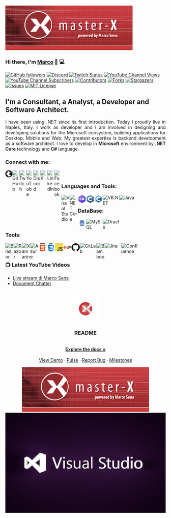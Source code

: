 <!-- Improved compatibility of back to top link: See: https://github.com/marcosena/marcosena/pull/73 -->
<a name="readme-top"></a>
<!--
*** Thanks for checking out the marcosena. If you have a suggestion
*** that would make this better, please fork the repo and create a pull request
*** or simply open an issue with the tag "enhancement".
*** Don't forget to give the project a star!
*** Thanks again! Now go create something AMAZING! :D
-->
<a href="https://github.com/marcosena/marcosena">
	<img src="images/walpaper.jpg" alt="master-X" title="master-X" >
</a>
  
### Hi there, I'm [Marco][about-url] 👋 💻

<!-- PROJECT SHIELDS -->
<!--
*** I'm using markdown "reference style" links for readability.
*** Reference links are enclosed in brackets [ ] instead of parentheses ( ).
*** See the bottom of this document for the declaration of the reference variables
*** for contributors-url, forks-url, etc. This is an optional, concise syntax you may use.
*** https://www.markdownguide.org/basic-syntax/#reference-style-links
-->

[![GitHub followers][github-shield]][github-url]
[![Discord][discord-shield]][github-url]
[![Twitch Status][twitch-shield]][twitch-url]
[![YouTube Channel Views][youtube-channel-views-shield]][youtube-channel-views-url]
[![YouTube Channel Subscribers][youtube-channel-subscribers-shield]][youtube-channel-subscribers-url]
[![Contributors][contributors-shield]][contributors-url]
[![Forks][forks-shield]][forks-url]
[![Stargazers][stargazers-shield]][stargazers-url]
[![Issues][issues-shield]][issues-url]
[![MIT License][license-shield]][license-url]

## I'm a Consultant, a Analyst, a Developer and Software Architect.

<p align="justify">
	I have been using .NET since its first introduction. Today I proudly live in Naples, Italy.
	I work as developer and I am involved in designing and developing solutions for the Microsoft ecosystem, building applications for Desktop, Mobile and Web.
	My greatest expertise is backend development as a software architect.
	I love to develop in <b>Microsoft</b> environment by <b>.NET Core</b> technology and <b>C#</b> language.
</p>

### Connect with me:

[<img align="left" alt="About Me" width="22px" src="https://raw.githubusercontent.com/iconic/open-iconic/master/svg/globe.svg" title="About me" />][about-url] 
[<img align="left" alt="GitHub" width="22px" src="https://cdn.jsdelivr.net/npm/simple-icons@8.10.0/icons/github.svg" title="GitHub" />][github-url]
[<img align="left" alt="Twitch" width="22px" src="https://cdn.jsdelivr.net/npm/simple-icons@v11/icons/twitch.svg" title="Twitch" />][twitch-url]
[<img align="left" alt="YouTube" width="22px" src="https://cdn.jsdelivr.net/npm/simple-icons@v11/icons/youtube.svg" title="YouTube" />][youtube-url]
[<img align="left" alt="Discord" width="22px" src="https://cdn.jsdelivr.net/npm/simple-icons@8.10.0/icons/discord.svg" title="Discord" />][discord-url]
[<img align="left" alt="X" width="22px" src="https://cdn.jsdelivr.net/npm/simple-icons@v11/icons/x.svg" title="X" />][twitter-url]
[<img align="left" alt="LinkedIn" width="22px" src="https://cdn.jsdelivr.net/npm/simple-icons@v11/icons/linkedin.svg" title="LinkedIn" />][linkedin-url]
[<img align="left" alt="Facebook" width="22px" src="https://cdn.jsdelivr.net/npm/simple-icons@8.10.0/icons/facebook.svg" title="Facebook" />][facebook-url]

[forks-url]: https://github.com/marcosena/marcosena/forks
[forks-shield]: https://img.shields.io/github/forks/marcosena/marcosena.svg?style=for-the-badge

[stargazers-url]: https://github.com/marcosena/marcosena/stargazers
[stargazers-shield]: https://img.shields.io/github/stars/marcosena/marcosena.svg?style=for-the-badg

[issues-url]: https://github.com/marcosena/marcosena/issues
[issues-shield]: https://img.shields.io/github/issues/marcosena/marcosena.svg?style=for-the-badge

[contributors-url]: https://github.com/marcosena/marcosena/graphs/contributors
[contributors-shield]: https://img.shields.io/github/contributors/marcosena/marcosena.svg?style=for-the-badge

[license-url]: https://github.com/marcosena/marcosena/blob/main/LICENSE
[license-shield]: https://img.shields.io/github/license/marcosena/marcosena.svg?style=for-the-badge

[about-url]: https://about.me/marcosena
[about-shield]: https://img.shields.io

[github-url]: https://github.com/marcosena
[github-shield]: https://img.shields.io/github/followers/marcosena?label=GitHub%20Followers&style=for-the-badge

[twitch-url]: https://www.twitch.tv/marcosena76
[twitch-shield]: https://img.shields.io/twitch/status/marcosena76?style=for-the-badge

[discord-url]: https://discord.com/channels/1097169182086406245
[discord-shield]: https://img.shields.io/discord/1097169182086406245?label=Discord&style=for-the-badge

[twitter-url]: https://twitter.com/marcosena1976
[twitter-shield]: https://img.shields.io/twitter/url?style=social
[twitter-follow-shield]: https://img.shields.io/twitter/follow/marcosena1976?style=social

[youtube-url]: https://www.youtube.com/@m-sena
[youtube-shield]: https://img.shields.io

[youtube-channel-views-url]: https://www.youtube.com/@m-sena
[youtube-channel-views-shield]: https://img.shields.io/youtube/channel/views/UCaWRtzmR4Xk87E1c-GUg8hA?label=YouTube%20Views&style=for-the-badge

[youtube-channel-subscribers-url]: https://www.youtube.com/@m-sena
[youtube-channel-subscribers-shield]: https://img.shields.io/youtube/channel/subscribers/UCYU2iA9BN92QrL3I90YFZfQ?label=YouTube%20Subscribers&style=for-the-badge

[linkedin-url]: https://www.linkedin.com/in/m-sena
[linkedin-shield]: https://img.shields.io

[facebook-url]: https://www.facebook.com/marco.sena
[facebook-shield]: https://img.shields.io

<br />

### Languages and Tools:
<img align="left" alt="Visual Studio" title="Visual Studio" width="26px" src="https://visualstudio.microsoft.com/wp-content/uploads/2019/06/BrandVisualStudioWin2019-3.svg" />
<img align="left" alt='.NET Core' title=".NET Core" width="26px" src="https://adrianwilczynski.gallerycdn.vsassets.io/extensions/adrianwilczynski/asp-net-core-switcher/2.0.2/1577043327534/Microsoft.VisualStudio.Services.Icons.Default" />
<img align="left" alt="C#" title="C#" width="26px" src="https://raw.githubusercontent.com/github/explore/80688e429a7d4ef2fca1e82350fe8e3517d3494d/topics/csharp/csharp.png" />
<img align="left" alt="C++" title="C++" width="26px" src="https://raw.githubusercontent.com/github/explore/80688e429a7d4ef2fca1e82350fe8e3517d3494d/topics/cpp/cpp.png" />
<img align="left" alt="C" title="C" width="26px" src="https://raw.githubusercontent.com/github/explore/80688e429a7d4ef2fca1e82350fe8e3517d3494d/topics/c/c.png" />
<img align="left" alt="VB.NET" title="VB.NET" width="52px" src="https://www.vectorlogo.zone/logos/microsoft_vb/microsoft_vb-ar21.svg" />
<img align="left" alt="Java" title="Java" width="52px" src="https://www.vectorlogo.zone/logos/java/java-ar21.svg" />
<br />

### DataBase:
<img align="left" alt="SQL Server" title="SQL Server" width="26px" src="https://raw.githubusercontent.com/github/explore/80688e429a7d4ef2fca1e82350fe8e3517d3494d/topics/sql/sql.png" />
<img align="left" alt="MySQL" title="MySQL" width="52px" src="https://www.vectorlogo.zone/logos/mysql/mysql-ar21.svg" />
<img align="left" alt="Oracle" title="Oracle" width="52px" src="https://www.vectorlogo.zone/logos/oracle/oracle-ar21.svg" />
<br />

### Tools:
<img align="left" alt="Blazor" title="Blazor" width="26px" src="https://vectorwiki.com/images/kYNj1__blazor.svg" />
<img align="left" alt="Razor" title="Razor" width="26px" src="https://vectorwiki.com/images/kYNj1__blazor.svg" />
<img align="left" alt="Xamarin" title="Xamarin" width="26px" src="https://raw.githubusercontent.com/detain/svg-logos/780f25886640cef088af994181646db2f6b1a3f8/svg/xamarin.svg" />
<img align="left" alt="Azure" title="Azure" width="26px" src="https://www.vectorlogo.zone/logos/microsoft_azure/microsoft_azure-icon.svg" />
<img align="left" alt="HTML5" title="HTML5" width="26px" src="https://raw.githubusercontent.com/github/explore/80688e429a7d4ef2fca1e82350fe8e3517d3494d/topics/html/html.png" />
<img align="left" alt="CSS3" title="CSS3" width="26px" src="https://raw.githubusercontent.com/github/explore/80688e429a7d4ef2fca1e82350fe8e3517d3494d/topics/css/css.png" />
<img align="left" alt="JavaScript" title="JavaScript" width="26px" src="https://raw.githubusercontent.com/github/explore/80688e429a7d4ef2fca1e82350fe8e3517d3494d/topics/javascript/javascript.png" />

<img align="left" alt="Git" title="Git" width="26px" src="https://raw.githubusercontent.com/github/explore/80688e429a7d4ef2fca1e82350fe8e3517d3494d/topics/git/git.png" />
<img align="left" alt="GitHub" title="GitHub" width="26px" src="https://raw.githubusercontent.com/github/explore/78df643247d429f6cc873026c0622819ad797942/topics/github/github.png" />
<img align="left" alt="GitLab" title="GitLab" width="52px" src="https://www.vectorlogo.zone/logos/gitlab/gitlab-ar21.svg" />

<img align="left" alt="Bamboo" title="Bamboo" width="26px" src="https://www.vectorlogo.zone/logos/atlassian_bamboo/atlassian_bamboo-icon.svg" />
<img align="left" alt="Jira" title="Jira" width="52px" src="https://www.vectorlogo.zone/logos/atlassian_jira/atlassian_jira-ar21.svg" />
<img align="left" alt="Confluence" title="Confluence" width="52px" src="https://www.vectorlogo.zone/logos/atlassian_jira/atlassian_jira-ar21.svg" />

<br />
<br />

### 📺 Latest YouTube Videos

<!-- YOUTUBE:START -->
- [Live stream di Marco Sena][youtube-url]
- [Document Chatter][youtube-url]
<!-- YOUTUBE:END -->

<!-- PROJECT LOGO -->
<br />
<div align="center">
  <a href="https://github.com/marcosena/marcosena">
    <img src="images/logo/Default Logo-2.0.gif" alt="master-X" title="master-X" width="80" height="80">
  </a>

  <h3 align="center">README</h3>

  <p align="center">
    <br />
    <a href="https://github.com/marcosena/marcosena"><strong>Explore the docs »</strong></a>
    <br />
    <br />
    <a href="https://github.com/marcosena/marcosena">View Demo</a>
    ·
    <a href="https://github.com/marcosena/marcosena/pulse">Pulse</a>
    ·
    <a href="https://github.com/marcosena/marcosena/issues">Report Bug</a>
    ·
    <a href="https://github.com/marcosena/marcosena/milestones">Milestones</a>
  </p>
</div>

<div align="center">
  <a href="https://github.com/marcosena/marcosena">
    <img src="images/walpaper.jpg" alt="master-X" title="master-X" >
  </a>
</div>

<div align="center">
  <a href="https://github.com/marcosena/marcosena">
    <img src="images/screenshot.jpg" alt="Visual Studio" title="Visual Studio">
  </a>
</div>

[product-walpaper]: images/walpaper.jpg
[product-screenshot]: images/screenshot.jpg

<!--
[![AboutMe][about-shield]][about-url]
[![GitHub][GitHub-shield]][github-url]
[![Twitch][linkedin-shield]][twitch-url]
[![YouTube][youtube-shield]][youtube-url]
[![YouTube Channel Views][youtube-channel-views-shield]][youtube-channel-views-url]
[![YouTube Channel Subscribers][youtube-channel-subscribers-shield]][youtube-channel-subscribers-url]
[![Discord][discord-shield]][discord-url]
[![Twitter][twitter-shield]][twitter-url]
[![Twitter Follow][twitter-follow-shield]][twitter-url]
[![LinkedIn][linkedin-shield]][linkedin-url]
[![Facebook][facebook-shield]][facebook-url]
-->

<!-- PROJECT LOGO
<br />
<div align="center">
  <a href="https://github.com/marcosena/marcosena">
    <img src="images/logo.png" alt="Logo" width="80" height="80">
  </a>

  <h3 align="center">Best-README-Template</h3>

  <p align="center">
    An awesome README template to jumpstart your projects!
    <br />
    <a href="https://github.com/marcosena/marcosena"><strong>Explore the docs »</strong></a>
    <br />
    <br />
    <a href="https://github.com/marcosena/marcosena">View Demo</a>
    ·
    <a href="https://github.com/marcosena/marcosena/issues">Report Bug</a>
    ·
    <a href="https://github.com/marcosena/marcosena/issues">Request Feature</a>
  </p>
</div>
-->

<!-- TABLE OF CONTENTS
<details>
  <summary>Table of Contents</summary>
  <ol>
    <li>
      <a href="#about-the-project">About The Project</a>
      <ul>
        <li><a href="#built-with">Built With</a></li>
      </ul>
    </li>
    <li>
      <a href="#getting-started">Getting Started</a>
      <ul>
        <li><a href="#prerequisites">Prerequisites</a></li>
        <li><a href="#installation">Installation</a></li>
      </ul>
    </li>
    <li><a href="#usage">Usage</a></li>
    <li><a href="#roadmap">Roadmap</a></li>
    <li><a href="#contributing">Contributing</a></li>
    <li><a href="#license">License</a></li>
    <li><a href="#contact">Contact</a></li>
    <li><a href="#acknowledgments">Acknowledgments</a></li>
  </ol>
</details>
-->

<!-- ABOUT THE PROJECT
## About The Project

[![Product Name Screen Shot][product-screenshot]](https://example.com)

There are many great README templates available on GitHub; however, I didn't find one that really suited my needs so I created this enhanced one. I want to create a README template so amazing that it'll be the last one you ever need -- I think this is it.

Here's why:
* Your time should be focused on creating something amazing. A project that solves a problem and helps others
* You shouldn't be doing the same tasks over and over like creating a README from scratch
* You should implement DRY principles to the rest of your life :smile:

Of course, no one template will serve all projects since your needs may be different. So I'll be adding more in the near future. You may also suggest changes by forking this repo and creating a pull request or opening an issue. Thanks to all the people have contributed to expanding this template!

Use the `BLANK_README.md` to get started.

<p align="right">(<a href="#readme-top">back to top</a>)</p>



### Built With

This section should list any major frameworks/libraries used to bootstrap your project. Leave any add-ons/plugins for the acknowledgements section. Here are a few examples.

* [![Next][Next.js]][Next-url]
* [![React][React.js]][React-url]
* [![Vue][Vue.js]][Vue-url]
* [![Angular][Angular.io]][Angular-url]
* [![Svelte][Svelte.dev]][Svelte-url]
* [![Laravel][Laravel.com]][Laravel-url]
* [![Bootstrap][Bootstrap.com]][Bootstrap-url]
* [![JQuery][JQuery.com]][JQuery-url]

<p align="right">(<a href="#readme-top">back to top</a>)</p>
-->

<!-- GETTING STARTED
## Getting Started
This is an example of how you may give instructions on setting up your project locally.
To get a local copy up and running follow these simple example steps.

### Prerequisites
This is an example of how to list things you need to use the software and how to install them.
* npm
  ```sh
  npm install npm@latest -g
  ```

### Installation
_Below is an example of how you can instruct your audience on installing and setting up your app. This template doesn't rely on any external dependencies or services._
1. Get a free API Key at [https://example.com](https://example.com)
2. Clone the repo
   ```sh
   git clone https://github.com/your_username_/Project-Name.git
   ```
3. Install NPM packages
   ```sh
   npm install
   ```
4. Enter your API in `config.js`
   ```js
   const API_KEY = 'ENTER YOUR API';
   ```
<p align="right">(<a href="#readme-top">back to top</a>)</p>
-->

<!-- USAGE EXAMPLES
## Usage
Use this space to show useful examples of how a project can be used. Additional screenshots, code examples and demos work well in this space. You may also link to more resources.
_For more examples, please refer to the [Documentation](https://example.com)_
<p align="right">(<a href="#readme-top">back to top</a>)</p>
-->

<!-- ROADMAP
## Roadmap
- [x] Add Changelog
- [x] Add back to top links
- [ ] Add Additional Templates w/ Examples
- [ ] Add "components" document to easily copy & paste sections of the readme
- [ ] Multi-language Support
    - [ ] Chinese
    - [ ] Spanish
See the [open issues](https://github.com/marcosena/marcosena/issues) for a full list of proposed features (and known issues).
<p align="right">(<a href="#readme-top">back to top</a>)</p>
-->

<!-- CONTRIBUTING
## Contributing
Contributions are what make the open source community such an amazing place to learn, inspire, and create. Any contributions you make are **greatly appreciated**.
If you have a suggestion that would make this better, please fork the repo and create a pull request. You can also simply open an issue with the tag "enhancement".
Don't forget to give the project a star! Thanks again!
1. Fork the Project
2. Create your Feature Branch (`git checkout -b feature/AmazingFeature`)
3. Commit your Changes (`git commit -m 'Add some AmazingFeature'`)
4. Push to the Branch (`git push origin feature/AmazingFeature`)
5. Open a Pull Request

<p align="right">(<a href="#readme-top">back to top</a>)</p>
-->

<!-- LICENSE
## License
Distributed under the MIT License. See `LICENSE.txt` for more information.
<p align="right">(<a href="#readme-top">back to top</a>)</p>
-->


<!-- CONTACT
## Contact

Your Name - [@your_twitter](https://twitter.com/your_username) - email@example.com

Project Link: [https://github.com/your_username/repo_name](https://github.com/your_username/repo_name)

<p align="right">(<a href="#readme-top">back to top</a>)</p>
-->


<!-- ACKNOWLEDGMENTS
## Acknowledgments

Use this space to list resources you find helpful and would like to give credit to. I've included a few of my favorites to kick things off!

* [Choose an Open Source License](https://choosealicense.com)
* [GitHub Emoji Cheat Sheet](https://www.webpagefx.com/tools/emoji-cheat-sheet)
* [Malven's Flexbox Cheatsheet](https://flexbox.malven.co/)
* [Malven's Grid Cheatsheet](https://grid.malven.co/)
* [Img Shields](https://shields.io)
* [GitHub Pages](https://pages.github.com)
* [Font Awesome](https://fontawesome.com)
* [React Icons](https://react-icons.github.io/react-icons/search)

<p align="right">(<a href="#readme-top">back to top</a>)</p>

-->

<!-- MARKDOWN LINKS & IMAGES -->
<!-- https://www.markdownguide.org/basic-syntax/#reference-style-links 

[contributors-shield]: https://img.shields.io/github/contributors/marcosena/marcosena.svg?style=for-the-badge
[contributors-url]: https://github.com/marcosena/marcosena/graphs/contributors

[forks-shield]: https://img.shields.io/github/forks/marcosena/marcosena.svg?style=for-the-badge
[forks-url]: https://github.com/marcosena/marcosena/network/members

[stars-shield]: https://img.shields.io/github/stars/marcosena/marcosena.svg?style=for-the-badge
[stars-url]: https://github.com/marcosena/marcosena/stargazers

[issues-shield]: https://img.shields.io/github/issues/marcosena/marcosena.svg?style=for-the-badge
[issues-url]: https://github.com/marcosena/marcosena/issues

[license-shield]: https://img.shields.io/github/license/marcosena/marcosena.svg?style=for-the-badge
[license-url]: https://github.com/marcosena/marcosena/blob/master/LICENSE.txt

[linkedin-shield]: https://img.shields.io/badge/-LinkedIn-black.svg?style=for-the-badge&logo=linkedin&colorB=555
[linkedin-url]: https://linkedin.com/in/othneildrew

[product-screenshot]: images/screenshot.png
[Next.js]: https://img.shields.io/badge/next.js-000000?style=for-the-badge&logo=nextdotjs&logoColor=white
[Next-url]: https://nextjs.org/
[React.js]: https://img.shields.io/badge/React-20232A?style=for-the-badge&logo=react&logoColor=61DAFB
[React-url]: https://reactjs.org/
[Vue.js]: https://img.shields.io/badge/Vue.js-35495E?style=for-the-badge&logo=vuedotjs&logoColor=4FC08D
[Vue-url]: https://vuejs.org/
[Angular.io]: https://img.shields.io/badge/Angular-DD0031?style=for-the-badge&logo=angular&logoColor=white
[Angular-url]: https://angular.io/
[Svelte.dev]: https://img.shields.io/badge/Svelte-4A4A55?style=for-the-badge&logo=svelte&logoColor=FF3E00
[Svelte-url]: https://svelte.dev/
[Laravel.com]: https://img.shields.io/badge/Laravel-FF2D20?style=for-the-badge&logo=laravel&logoColor=white
[Laravel-url]: https://laravel.com
[Bootstrap.com]: https://img.shields.io/badge/Bootstrap-563D7C?style=for-the-badge&logo=bootstrap&logoColor=white
[Bootstrap-url]: https://getbootstrap.com
[JQuery.com]: https://img.shields.io/badge/jQuery-0769AD?style=for-the-badge&logo=jquery&logoColor=white
[JQuery-url]: https://jquery.com

-->
